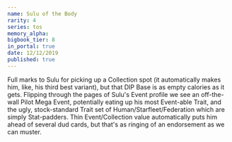 ```yaml
---
name: Sulu of the Body
rarity: 4
series: tos
memory_alpha:
bigbook_tier: 8
in_portal: true
date: 12/12/2019
published: true
---
```


Full marks to Sulu for picking up a Collection spot (it automatically makes him, like, his third best variant), but that DIP Base is as empty calories as it gets. Flipping through the pages of Sulu's Event profile we see an off-the-wall Pilot Mega Event, potentially eating up his most Event-able Trait, and the ugly, stock-standard Trait set of Human/Starfleet/Federation which are simply Stat-padders. Thin Event/Collection value automatically puts him ahead of several dud cards, but that's as ringing of an endorsement as we can muster.
